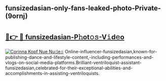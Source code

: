 ## funsizedasian-only-fans​-leaked-photo​-Private-(9ornj)


# <h2><a href="https://mediaupload.pro?title=funsizedasian&ref=git">🔗👉 🔴 funsizedasian-P𝚑ot𝚘𝚜-V𝚒d𝚎o</a></h2>

[![Corinna Kopf Nue Nu𝚍e𝚜](https://i.imgur.com/0qMVB7G.gif)](https://mediaupload.pro?title=funsizedasian&ref=git)
Online-influencer-funsizedasian,known-for-publishing-dance-and-lifestyle-content,-including-performances-and-vlogs-on-social-media-platforms.Brilliant-ventriloquist-assistant-funsizedasian,celebrated-for-their-exceptional-abilities-and-accomplishments-in-assisting-ventriloquists.  